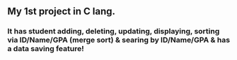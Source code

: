 ## My 1st project in C lang.
### It has student adding, deleting, updating, displaying, sorting via ID/Name/GPA (merge sort) & searing by ID/Name/GPA & has a data saving feature!
